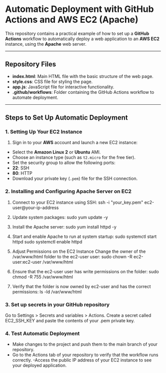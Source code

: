 # Automatic Deployment with GitHub Actions and AWS EC2 (Apache)

This repository contains a practical example of how to set up a **GitHub Actions** workflow to automatically deploy a web application to an **AWS EC2** instance, using the **Apache** web server.

---

## Repository Files

- **index.html**: Main HTML file with the basic structure of the web page.
- **style.css**: CSS file for styling the page.
- **app.js**: JavaScript file for interactive functionality.
- **.github/workflows**: Folder containing the GitHub Actions workflow to automate deployment.

---

## Steps to Set Up Automatic Deployment

### 1. Setting Up Your EC2 Instance
1. Sign in to your **AWS** account and launch a new EC2 instance:
- Select the **Amazon Linux 2** or **Ubuntu** AMI.
- Choose an instance type (such as `t2.micro` for the free tier).
- Set the security group to allow the following ports:
- **22**: SSH
- **80**: HTTP
- Download your private key (`.pem`) file for the SSH connection.

### 2. Installing and Configuring Apache Server on EC2
1. Connect to your EC2 instance using SSH:
ssh -i "your_key.pem" ec2-user@your-ip-address

3. Update system packages:
sudo yum update -y 

4. Install the Apache server:
sudo yum install httpd -y

5. Start and enable Apache to run at system startup:
sudo systemctl start httpd 
sudo systemctl enable httpd

6. Adjust Permissions on the EC2 Instance
Change the owner of the /var/www/html folder to the ec2-user user:
sudo chown -R ec2-user:ec2-user /var/www/html

7. Ensure that the ec2-user user has write permissions on the folder:
sudo chmod -R 755 /var/www/html

8. Verify that the folder is now owned by ec2-user and has the correct permissions:
ls -ld /var/www/html

### 3. Set up secrets in your GitHub repository
Go to Settings > Secrets and variables > Actions.
Create a secret called EC2_SSH_KEY and paste the contents of your .pem private key.

### 4. Test Automatic Deployment
- Make changes to the project and push them to the main branch of your repository.
- Go to the Actions tab of your repository to verify that the workflow runs correctly.
-Access the public IP address of your EC2 instance to see your deployed application.
